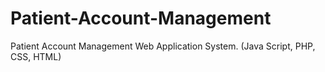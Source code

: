 # Patient-Account-Management
Patient Account Management Web Application System. (Java Script, PHP, CSS, HTML)
